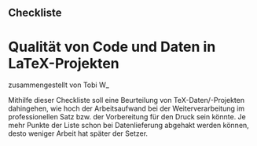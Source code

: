 ## Checkliste
# Qualität von Code und Daten in LaTeX-Projekten

zusammengestellt von Tobi W_

Mithilfe dieser Checkliste soll eine Beurteilung von TeX-Daten/-Projekten dahingehen, wie hoch der Arbeitsaufwand bei der Weiterverarbeitung im professionellen Satz bzw. der Vorbereitung für den Druck sein könnte. Je mehr Punkte der Liste schon bei Datenlieferung abgehakt werden können, desto weniger Arbeit hat später der Setzer.